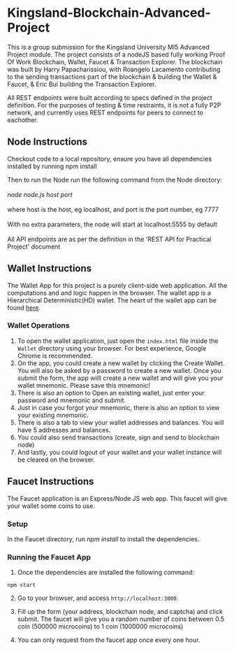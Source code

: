 # Kingsland-Blockchain-Advanced-Project

This is a group submission for the Kingsland University MI5 Advanced Project module. The project consists of a nodeJS based fully working Proof Of Work Blockchain, Wallet, Faucet & Transaction Explorer. The blockchain was built by Harry Papacharissiou, with Roangelo Lacamento contributing to the sending transactions part of the blockchain & building the Wallet & Faucet, &  Eric Bui building the Transaction Explorer.

All REST endpoints were built according to specs defined in the project definition. For the purposes of testing & time restraints, it is not a fully P2P network, and currently uses REST endpoints for peers to connect to eachother.

<h2> Node Instructions</h2>
Checkout code to a local repository, ensure you have all dependencies installed by running npm install<BR>

Then to run the Node run the following command from the Node directory:<BR><BR>
<i>node node.js host port</i><br><BR>
where host is the host, eg localhost, and port is the port number, eg 7777<br><BR>
With no extra parameters, the node will start at localhost:5555 by default<BR><br>
All API endpoints are as per the definition in the 'REST API for Practical Project' document

<h2> Wallet Instructions </h2>

The Wallet App for this project is a purely client-side web application. All the computations and and logic happen in the browser.
The wallet app is a Hierarchical Deterministic(HD) wallet. The heart of the wallet app can be found [here](https://github.com/pappas999/Kingsland-Blockchain-Advanced-Project/blob/master/Wallet/libs/walletApp.js).

<h3> Wallet Operations </h3>
  
1. To open the wallet application, just open the `index.html` file inside the `Wallet` directory using your browser. For best experience, Google Chrome is recommended.
2. On the app, you could create a new wallet by clicking the Create Wallet. You will also be asked by a password to create a new wallet. Once you submit the form, the app wiill create a new wallet and will give you your wallet mnemonic. Please save this mnemonic!
3. There is also an option to Open an existing wallet, just enter your password and mnemonic and submit.
4. Just in case you forgot your mnemonic, there is also an option to view your existing mnemonic.
5. There is also a tab to view your wallet addresses and balances. You will have 5 addresses and balances.
6. You could also send transactions (create, sign and send to blockchain node)
7. And lastly, you could logout of your wallet and your wallet instance will be cleared on the browser.


<h2> Faucet Instructions</h2>
The Faucet application is an Express/Node JS web app. This faucet will give your wallet some coins to use.

<h3> Setup </h3>
In the Faucet directory, run <i>npm install</i> to install the dependencies.

<h3> Running the Faucet App</h3>

1. Once the dependencies are installed the following command:
```
npm start
```

2. Go to your browser, and access `http://localhost:3000`.

3. Fill up the form (your address, blockchain node, and captcha) and click submit. The faucet will give you a random number of coins between 0.5 coin (500000 microcoins) to 1 coin (1000000 microcoins)

4. You can only request from the faucet app once every one hour.

